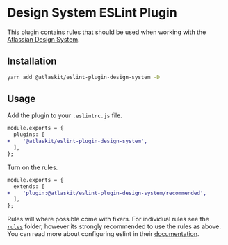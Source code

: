 # Design System ESLint Plugin

This plugin contains rules that should be used when working with the [Atlassian Design System](https://atlassian.design).

## Installation

```sh
yarn add @atlaskit/eslint-plugin-design-system -D
```

## Usage

Add the plugin to your `.eslintrc.js` file.

```diff
module.exports = {
  plugins: [
+    '@atlaskit/eslint-plugin-design-system',
  ],
};
```

Turn on the rules.

```diff
module.exports = {
  extends: [
+    'plugin:@atlaskit/eslint-plugin-design-system/recommended',
  ],
};
```

Rules will where possible come with fixers.
For individual rules see the [`rules`](./src/rules) folder,
however its strongly recommended to use the rules as above.
You can read more about configuring eslint in their [documentation](https://eslint.org/docs/user-guide/configuring).
